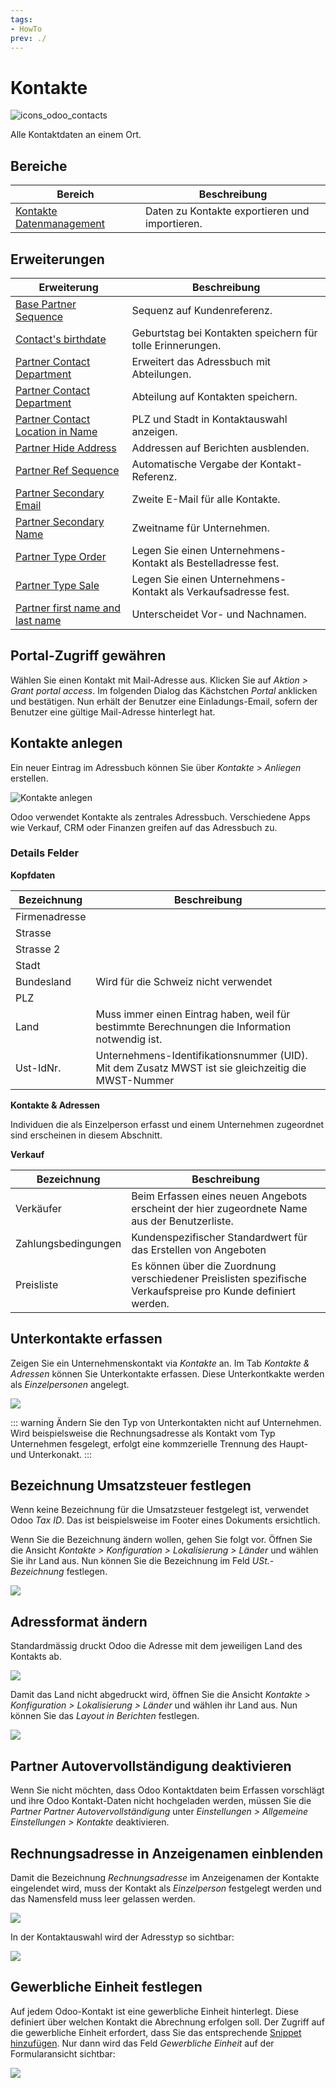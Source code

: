 ```yaml
---
tags:
- HowTo
prev: ./
---
```

# Kontakte
![icons_odoo_contacts](assets/icons_odoo_contacts.png)

Alle Kontaktdaten an einem Ort.

## Bereiche

| Bereich                                                     | Beschreibung                                          |
| ----------------------------------------------------------- | ----------------------------------------------------- |
| [Kontakte Datenmanagement](Kontakte%20Datenmanagement.md)                           | Daten zu Kontakte exportieren und importieren.                                                      |

## Erweiterungen

| Erweiterung                                                                       | Beschreibung                                                   |
| --------------------------------------------------------------------------------- | -------------------------------------------------------------- |
| [Base Partner Sequence](Base%20Partner%20Sequence.md)                             | Sequenz auf Kundenreferenz.                                    |
| [Contact's birthdate](Contact%20Birthdate.md)                                     | Geburtstag bei Kontakten speichern für tolle Erinnerungen.     |
| [Partner Contact Department](OCA%20Partner%20Contact%20Department.md)             | Erweitert das Adressbuch mit Abteilungen.                      |
| [Partner Contact Department](Partner%20Contact%20Department%20Note.md)            | Abteilung auf Kontakten speichern.                             |
| [Partner Contact Location in Name](Partner%20Contact%20Location%20in%20Name.md)   | PLZ und Stadt in Kontaktauswahl anzeigen.                      |
| [Partner Hide Address](Partner%20Hide%20Address.md)                               | Addressen auf Berichten ausblenden.                            |
| [Partner Ref Sequence](Partner%20Ref%20Sequence.md)                               | Automatische Vergabe der Kontakt-Referenz.                     |
| [Partner Secondary Email](Partner%20Secondary%20Email.md)                         | Zweite E-Mail für alle Kontakte.                               |
| [Partner Secondary Name](Partner%20Secondary%20Name.md)                           | Zweitname für Unternehmen.                                     |
| [Partner Type Order](Partner%20Type%20Order.md)                                   | Legen Sie einen Unternehmens-Kontakt als Bestelladresse fest.  |
| [Partner Type Sale](Partner%20Type%20Sale.md)                                     | Legen Sie einen Unternehmens-Kontakt als Verkaufsadresse fest. |
| [Partner first name and last name](Partner%20first%20name%20and%20last%20name.md) | Unterscheidet Vor- und Nachnamen.                              |

## Portal-Zugriff gewähren

Wählen Sie einen Kontakt mit Mail-Adresse aus. Klicken Sie auf *Aktion > Grant portal access*. Im folgenden Dialog das Kächstchen *Portal* anklicken und bestätigen. Nun erhält der Benutzer eine Einladungs-Email, sofern der Benutzer eine gültige Mail-Adresse hinterlegt hat.

## Kontakte anlegen

Ein neuer Eintrag im Adressbuch können Sie über *Kontakte > Anliegen* erstellen.

![Kontakte anlegen](assets/Kontakte%20anlegen.png)

Odoo verwendet Kontakte als zentrales Adressbuch. Verschiedene Apps wie Verkauf, CRM oder Finanzen greifen auf das Adressbuch zu.

### Details Felder

**Kopfdaten**

| Bezeichnung    | Beschreibung                                                                                       |
| ------------- | -------------------------------------------------------------------------------------------------- |
| Firmenadresse |                                                                                                    |
| Strasse       |                                                                                                    |
| Strasse 2     |                                                                                                    |
| Stadt         |                                                                                                    |
| Bundesland    | Wird für die Schweiz nicht verwendet                                                               |
| PLZ           |                                                                                                    |
| Land          | Muss immer einen Eintrag haben, weil für bestimmte Berechnungen die Information notwendig ist.     |
| Ust-IdNr.     | Unternehmens-Identifikationsnummer (UID). Mit dem Zusatz MWST ist sie gleichzeitig die MWST-Nummer |

**Kontakte & Adressen**

Individuen die als Einzelperson erfasst und einem Unternehmen zugeordnet sind erscheinen in diesem Abschnitt.

**Verkauf**

| Bezeichnung         | Beschreibung                                                                                                  |
| ------------------- | ------------------------------------------------------------------------------------------------------------- |
| Verkäufer           | Beim Erfassen eines neuen Angebots erscheint der hier zugeordnete Name aus der Benutzerliste.                 |
| Zahlungsbedingungen | Kundenspezifischer Standardwert für das Erstellen von Angeboten                                               |
| Preisliste          | Es können über die Zuordnung verschiedener Preislisten spezifische Verkaufspreise pro Kunde definiert werden. |

## Unterkontakte erfassen

Zeigen Sie ein Unternehmenskontakt via *Kontakte* an. Im Tab *Kontakte & Adressen* können Sie Unterkontakte erfassen. Diese Unterkontkakte werden als *Einzelpersonen* angelegt.

![](assets/Unterkontakte.png)

::: warning
Ändern Sie den Typ von Unterkontakten nicht auf Unternehmen. Wird beispielsweise die Rechnungsadresse als Kontakt vom Typ Unternehmen fesgelegt, erfolgt eine kommzerielle Trennung des Haupt- und Unterkonakt.
:::

## Bezeichnung Umsatzsteuer festlegen

Wenn keine Bezeichnung für die Umsatzsteuer festgelegt ist, verwendet Odoo *Tax ID*. Das ist beispielsweise im Footer eines Dokuments ersichtlich.

Wenn Sie die Bezeichnung ändern wollen, gehen Sie folgt vor. Öffnen Sie die Ansicht *Kontakte > Konfiguration > Lokalisierung > Länder* und wählen Sie ihr Land aus. Nun können Sie die Bezeichnung im Feld *USt.-Bezeichnung* festlegen.

![](assets/Kontakte%20Bezeichnung%20Umsatzsteuer.png)

## Adressformat ändern

Standardmässig druckt Odoo die Adresse mit dem jeweiligen Land des Kontakts ab.

![](assets/Einstellungen%20Adressformat.png)

Damit das Land nicht abgedruckt wird, öffnen Sie die Ansicht *Kontakte > Konfiguration > Lokalisierung > Länder* und wählen ihr Land aus. Nun können Sie das *Layout in Berichten* festlegen.

![](assets/Kontakte%20Layout%20in%20Berichten.png)

## Partner Autovervollständigung deaktivieren

Wenn Sie nicht möchten, dass Odoo Kontaktdaten beim Erfassen vorschlägt und ihre Odoo Kontakt-Daten nicht hochgeladen werden, müssen Sie die *Partner Partner Autovervollständigung* unter *Einstellungen > Allgemeine Einstellungen > Kontakte* deaktivieren.

## Rechnungsadresse in Anzeigenamen  einblenden

Damit die Bezeichnung *Rechnungsadresse* im Anzeigenamen der Kontakte eingelendet wird, muss der Kontakt als *Einzelperson* festgelegt werden und das Namensfeld muss leer gelassen werden.

![](assets/Kontak%20Rechnungsadresse.png)

In der Kontaktauswahl wird der Adresstyp so sichtbar:

![](assets/Kontakt%20Auswahl%20mit%20Adresstyp.png)

## Gewerbliche Einheit festlegen

Auf jedem Odoo-Kontakt ist eine gewerbliche Einheit hinterlegt. Diese definiert über welchen Kontakt die Abrechnung erfolgen soll. Der Zugriff auf die gewerbliche Einheit erfordert, dass Sie das entsprechende [Snippet hinzufügen](Entwicklung%20Snippets.md#Snippet%20hinzufügen). Nur dann wird das Feld *Gewerbliche Einheit* auf der Formularansicht sichtbar:

![](assets/Kontakt%20Gewerbliche%20EInheit.png)